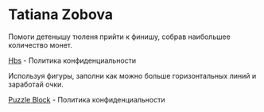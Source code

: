 

# Tatiana Zobova
Помоги детенышу тюленя прийти к финишу, собрав наибольшее количество монет.

[Hbs](https://tatianazo.github.io/Heavenly_baby_seal/ "Privacy policy file") - Политика конфиденциальности

Используя фигуры, заполни как можно больше горизонтальных линий и заработай очки.

[Puzzle Block](https://tatianazo.github.io/Puzzle_Block/ "Privacy policy file") - Политика конфиденциальности





